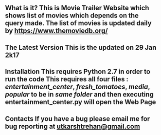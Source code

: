What is it?
  This is Movie Trailer Website which shows list of movies which depends on
  the query made. The list of movies is updated daily by https://www.themoviedb.org/
-------------------------------------
The Latest Version
  This is the updated on 29 Jan 2k17
--------------------------------------  
Installation
  This requires Python 2.7 in order to run the code
  This requires all four files :
  *entertainment_center*,
  *fresh_tomatoes*,
  *media*,
  *popular*
  to be in *same folder* and then executing **entertainment_center.py** will open the Web Page
--------------------------------------  
Contacts
     If you have a bug  please email me for bug reporting
     at utkarshtrehan@gmail.com
--------------------------------------  
